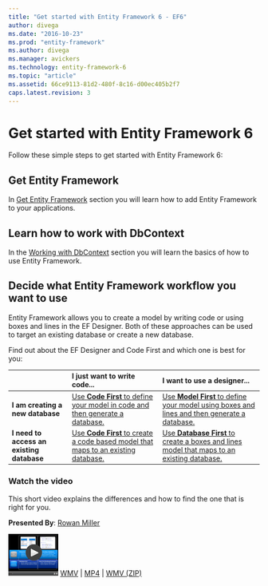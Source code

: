 ```yaml
---
title: "Get started with Entity Framework 6 - EF6"
author: divega
ms.date: "2016-10-23"
ms.prod: "entity-framework"
ms.author: divega
ms.manager: avickers
ms.technology: entity-framework-6
ms.topic: "article"
ms.assetid: 66ce9113-81d2-480f-8c16-d00ec405b2f7
caps.latest.revision: 3
---
```

# Get started with Entity Framework 6

Follow these simple steps to get started with Entity Framework 6:

## Get Entity Framework
In [Get Entity Framework](get-entity-framework.md) section you will learn how to add Entity Framework to your applications.

## Learn how to work with DbContext
In the [Working with DbContext](working-with-dbcontext.md) section you will learn the basics of how to use Entity Framework.

## Decide what Entity Framework workflow you want to use

Entity Framework allows you to create a model by writing code or using boxes and lines in the EF Designer. Both of these approaches can be used to target an existing database or create a new database.

Find out about the EF Designer and Code First and which one is best for you:  

|                                           | I just want to write code...                                                                                                       | I want to use a designer...                                                                                             |
|:------------------------------------------|:-----------------------------------------------------------------------------------------------------------------------------------|:------------------------------------------------------------------------------------------------------------------------|
| **I am creating a new database**          | [Use **Code First** to define your model in code and then generate a database.](~/ef6/code-first-to-a-new-database.md)            | [Use **Model First** to define your model using boxes and lines and then generate a database.](~/ef6/model-first.md)   |
| **I need to access an existing database** | [Use **Code First** to create a code based model that maps to an existing database.](~/ef6/code-first-to-an-existing-database.md) | [Use **Database First** to create a boxes and lines model that maps to an existing database.](~/ef6/database-first.md) |

### Watch the video

This short video explains the differences and how to find the one that is right for you.

**Presented By**: [Rowan Miller](http://romiller.com/)

![WhichWorkflow_Thumb](../media/whichworkflow-thumb.png)
 [WMV](http://download.microsoft.com/download/8/F/8/8F81F4CD-3678-4229-8D79-0C63FFA3C595/HDI_ITPro_Technet_winvideo_ChoseYourWorkflow.wmv) | [MP4](http://download.microsoft.com/download/8/F/8/8F81F4CD-3678-4229-8D79-0C63FFA3C595/HDI_ITPro_Technet_mp4video_ChoseYourWorkflow.m4v) | [WMV (ZIP)](http://download.microsoft.com/download/8/F/8/8F81F4CD-3678-4229-8D79-0C63FFA3C595/HDI_ITPro_Technet_winvideo_ChoseYourWorkflow.zip)
